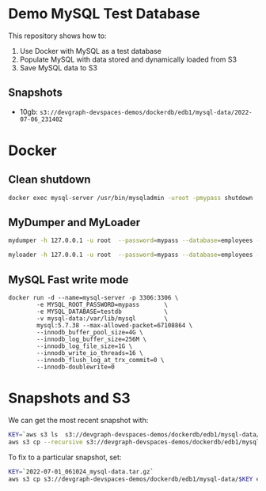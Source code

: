 # Demo MySQL Test Database

This repository shows how to:

1. Use Docker with MySQL as a test database
2. Populate MySQL with data stored and dynamically loaded from S3
3. Save MySQL data to S3 


## Snapshots

- 10gb: `s3://devgraph-devspaces-demos/dockerdb/edb1/mysql-data/2022-07-06_231402`

# Docker 

## Clean shutdown

```sh
docker exec mysql-server /usr/bin/mysqladmin -uroot -pmypass shutdown
```

## MyDumper and MyLoader

```sh
mydumper -h 127.0.0.1 -u root  --password=mypass --database=employees --threads=8  --outputdir edb1/mysql-data/
```

```sh
myloader -h 127.0.0.1 -u root  --password=mypass --database=employees --threads=8 --directory edb1/mysql-data/2022-07-06_231402
```

## MySQL Fast write mode

```
docker run -d --name=mysql-server -p 3306:3306 \
        -e MYSQL_ROOT_PASSWORD=mypass       \
        -e MYSQL_DATABASE=testdb            \
        -v mysql-data:/var/lib/mysql        \
        mysql:5.7.38 --max-allowed-packet=67108864 \
        --innodb_buffer_pool_size=4G \
        --innodb_log_buffer_size=256M \
        --innodb_log_file_size=1G \
        --innodb_write_io_threads=16 \
        --innodb_flush_log_at_trx_commit=0 \
        --innodb-doublewrite=0
```


# Snapshots and S3

We can get the most recent snapshot with:

```bash
KEY=`aws s3 ls  s3://devgraph-devspaces-demos/dockerdb/edb1/mysql-data/ | awk '{print $4}' | sort | tail -n 1`
aws s3 cp --recursive s3://devgraph-devspaces-demos/dockerdb/edb1/mysql-data/$KEY edb1/mysql-data/$KEY
```

To fix to a particular snapshot, set:
```bash
KEY=`2022-07-01_061024_mysql-data.tar.gz`
aws s3 cp s3://devgraph-devspaces-demos/dockerdb/edb1/mysql-data/$KEY edb1/mysql-data/
```
